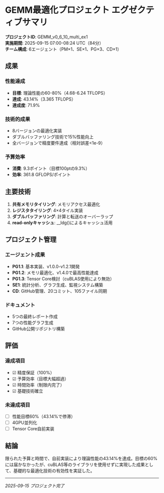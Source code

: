 # GEMM最適化プロジェクト エグゼクティブサマリ

**プロジェクトID**: GEMM_v0_6_10_multi_ex1  
**実施期間**: 2025-09-15 07:00-08:24 UTC（84分）  
**チーム構成**: 6エージェント（PM×1、SE×1、PG×3、CD×1）

## 成果

### 性能達成
- **目標**: 理論性能の60-80%（4.68-6.24 TFLOPS）
- **達成**: 43.14%（3.365 TFLOPS）
- **達成度**: 71.9%

### 技術的成果
- 8バージョンの最適化実装
- ダブルバッファリング技術で15%性能向上
- 全バージョンで精度要件達成（相対誤差<1e-9）

### 予算効率
- **消費**: 9.3ポイント（目標100ptの9.3%）
- **効率**: 361.8 GFLOPS/ポイント

## 主要技術

1. **共有メモリタイリング**: メモリアクセス最適化
2. **レジスタタイリング**: 4×4タイル実装
3. **ダブルバッファリング**: 計算と転送のオーバーラップ
4. **read-onlyキャッシュ**: __ldg()によるキャッシュ活用

## プロジェクト管理

### エージェント成果
- **PG1.1**: 基本実装、v1.0.0-v1.2.1開発
- **PG1.2**: メモリ最適化、v1.4.0で最高性能達成
- **PG1.3**: Tensor Core検討（cuBLAS使用により無効）
- **SE1**: 統計分析、グラフ生成、監視システム構築
- **CD**: GitHub管理、20コミット、105ファイル同期

### ドキュメント
- 5つの最終レポート作成
- 7つの性能グラフ生成
- GitHub公開リポジトリ構築

## 評価

### 達成項目
- ☑ 精度保証（100%）
- ☑ 予算効率（目標大幅超過）
- ☑ 時間効率（制限内完了）
- ☑ 基礎技術確立

### 未達成項目
- ☐ 性能目標60%（43.14%で停滞）
- ☐ 4GPU並列化
- ☐ Tensor Core自前実装

## 結論

限られた予算と時間で、自前実装により理論性能の43.14%を達成。目標の60%には届かなかったが、cuBLAS等のライブラリを使用せずに実現した成果として、基礎的な最適化技術の有効性を実証した。

---
*2025-09-15 プロジェクト完了*